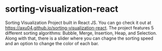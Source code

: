 # sorting-visualization-react

Sorting Visualization Project built in React JS. You can go check it out at https://axu04.github.io/sorting-visualization-react. 
The project features 5 different sorting algorithms: Bubble, Merge, Insertion, Heap, and Selection. Along with that, there is 
a slider where you can chagne the sorting speed and an option to change the color of each bar. 

